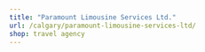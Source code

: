 ```yaml
---
title: "Paramount Limousine Services Ltd."
url: /calgary/paramount-limousine-services-ltd/
shop: travel agency
---
```


